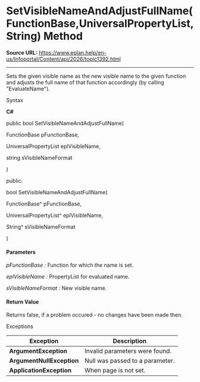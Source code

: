 # SetVisibleNameAndAdjustFullName(FunctionBase,UniversalPropertyList,String) Method

**Source URL:** https://www.eplan.help/en-us/Infoportal/Content/api/2026/topic1392.html

---

Sets the given visible name as the new visible name to the given function and adjusts the full name of that function accordingly (by calling "EvaluateName").

Syntax

**C#**



public bool SetVisibleNameAndAdjustFullName( 

   FunctionBase pFunctionBase,

   UniversalPropertyList eplVisibleName,

   string sVisibleNameFormat

)

public:

bool SetVisibleNameAndAdjustFullName( 

   FunctionBase^ pFunctionBase,

   UniversalPropertyList^ eplVisibleName,

   String^ sVisibleNameFormat

)


#### Parameters

*pFunctionBase*
:   Function for which the name is set.

*eplVisibleName*
:   PropertyList for evaluated name.

*sVisibleNameFormat*
:   New visible name.

#### Return Value

Returns false, if a problem occured - no changes have been made then.

Exceptions

| Exception | Description |
| --- | --- |
| **ArgumentException** | Invalid parameters were found. |
| **ArgumentNullException** | Null was passed to a parameter. |
| **ApplicationException** | When page is not set. |
